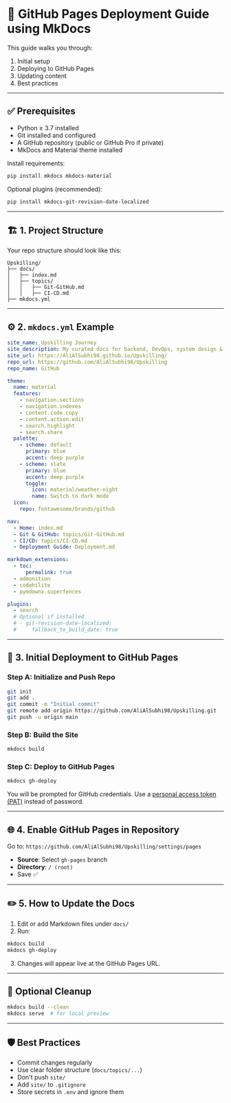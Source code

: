 
# 🚀 GitHub Pages Deployment Guide using MkDocs

This guide walks you through:
1. Initial setup
2. Deploying to GitHub Pages
3. Updating content
4. Best practices

---

## ✅ Prerequisites

- Python ≥ 3.7 installed
- Git installed and configured
- A GitHub repository (public or GitHub Pro if private)
- MkDocs and Material theme installed

Install requirements:

```bash
pip install mkdocs mkdocs-material
```

Optional plugins (recommended):

```bash
pip install mkdocs-git-revision-date-localized
```

---

## 🏗️ 1. Project Structure

Your repo structure should look like this:

```
Upskilling/
├── docs/
│   ├── index.md
│   ├── topics/
│   │   ├── Git-GitHub.md
│   │   ├── CI-CD.md
├── mkdocs.yml
```

---

## ⚙️ 2. `mkdocs.yml` Example

```yaml
site_name: Upskilling Journey
site_description: My curated docs for backend, DevOps, system design & beyond.
site_url: https://AliAlSubhi98.github.io/Upskilling/
repo_url: https://github.com/AliAlSubhi98/Upskilling
repo_name: GitHub

theme:
  name: material
  features:
    - navigation.sections
    - navigation.indexes
    - content.code.copy
    - content.action.edit
    - search.highlight
    - search.share
  palette:
    - scheme: default
      primary: blue
      accent: deep purple
    - scheme: slate
      primary: blue
      accent: deep purple
      toggle:
        icon: material/weather-night
        name: Switch to dark mode
  icon:
    repo: fontawesome/brands/github

nav:
  - Home: index.md
  - Git & GitHub: topics/Git-GitHub.md
  - CI/CD: topics/CI-CD.md
  - Deployment Guide: Deployment.md

markdown_extensions:
  - toc:
      permalink: true
  - admonition
  - codehilite
  - pymdownx.superfences

plugins:
  - search
  # Optional if installed
  # - git-revision-date-localized:
  #     fallback_to_build_date: true
```

---

## 🚀 3. Initial Deployment to GitHub Pages

### Step A: Initialize and Push Repo

```bash
git init
git add .
git commit -m "Initial commit"
git remote add origin https://github.com/AliAlSubhi98/Upskilling.git
git push -u origin main
```

### Step B: Build the Site

```bash
mkdocs build
```

### Step C: Deploy to GitHub Pages

```bash
mkdocs gh-deploy
```

You will be prompted for GitHub credentials. Use a [personal access token (PAT)](https://github.com/settings/tokens) instead of password.

---

## 🌐 4. Enable GitHub Pages in Repository

Go to:
`https://github.com/AliAlSubhi98/Upskilling/settings/pages`

- **Source**: Select `gh-pages` branch
- **Directory**: `/ (root)`
- Save ✅

---

## ✏️ 5. How to Update the Docs

1. Edit or add Markdown files under `docs/`
2. Run:

```bash
mkdocs build
mkdocs gh-deploy
```

3. Changes will appear live at the GitHub Pages URL.

---

## 🧼 Optional Cleanup

```bash
mkdocs build --clean
mkdocs serve  # for local preview
```

---

## 🛡️ Best Practices

- Commit changes regularly
- Use clear folder structure (`docs/topics/...`)
- Don't push `site/`
- Add `site/` to `.gitignore`
- Store secrets in `.env` and ignore them

